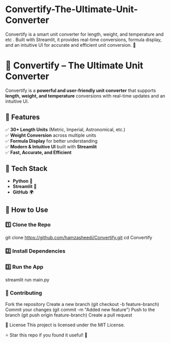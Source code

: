 # Convertify-The-Ultimate-Unit-Converter
Convertify is a smart unit converter for length, weight, and temperature and etc . Built with Streamlit, it provides real-time conversions, formula display, and an intuitive UI for accurate and efficient unit conversion. 🚀

# 🚀 Convertify – The Ultimate Unit Converter  

Convertify is a **powerful and user-friendly unit converter** that supports **length, weight, and temperature** conversions with real-time updates and an intuitive UI.  

## 📌 Features  
✅ **30+ Length Units** (Metric, Imperial, Astronomical, etc.)  
✅ **Weight Conversion** across multiple units  
✅ **Formula Display** for better understanding  
✅ **Modern & Intuitive UI** built with **Streamlit**  
✅ **Fast, Accurate, and Efficient**  

## 📂 Tech Stack  
- **Python** 🐍  
- **Streamlit** 🎨  
- **GitHub** 🌍  

## 📖 How to Use  

### 1️⃣ Clone the Repo  

git clone https://github.com/hamzasheedi/Convertify.git
cd Convertify

### 2️⃣ Install Dependencies

### 3️⃣ Run the App
streamlit run main.py


### 🤝 Contributing
Fork the repository
Create a new branch (git checkout -b feature-branch)
Commit your changes (git commit -m "Added new feature")
Push to the branch (git push origin feature-branch)
Create a pull request

📜 License
This project is licensed under the MIT License.

⭐ Star this repo if you found it useful! 🚀
